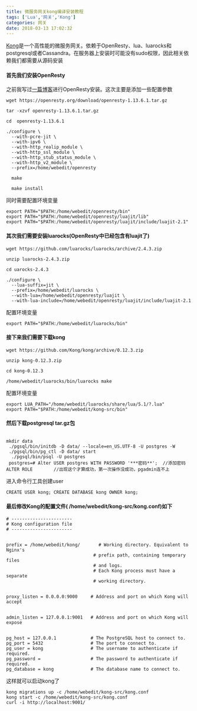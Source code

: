```yaml
---
title: 微服务网关kong编译安装教程
tags: ['Lua','网关','Kong']
categories: 网关
date: 2018-03-13 17:02:32
---
```




[Kong](https://github.com/Kong/kong)是一个高性能的微服务网关。依赖于OpenResty、lua、luarocks和postgresql或者Cassandra。在服务器上安装时可能没有sudo权限，因此相关依赖我们都需要从源码安装
#### 首先我们安装OpenResty
之前我写过[一篇博客](http://xiaodongliu.com/2017/11/27/OpenResty%E5%AE%89%E8%A3%85%E8%AE%B0%E5%BD%95/)进行OpenResty安装。这次主要是添加一些配置参数
```
wget https://openresty.org/download/openresty-1.13.6.1.tar.gz

tar -xzvf openresty-1.13.6.1.tar.gz

cd  openresty-1.13.6.1

./configure \
  --with-pcre-jit \
  --with-ipv6 \
  --with-http_realip_module \
  --with-http_ssl_module \
  --with-http_stub_status_module \
  --with-http_v2_module \
  --prefix=/home/webedit/openresty
  
  make
  
  make install
```
同时需要配置环境变量
```
export PATH="$PATH:/home/webedit/openresty/bin"
export PATH="$PATH:/home/webedit/openresty/luajit/lib"
export PATH="$PATH:/home/webedit/openresty/luajit/include/luajit-2.1"
```
#### 其次我们需要安装luarocks(OpenResty中已经包含有luajit了)
```
wget https://github.com/luarocks/luarocks/archive/2.4.3.zip

unzip luarocks-2.4.3.zip

cd uarocks-2.4.3

./configure \
  --lua-suffix=jit \
  --prefix=/home/webedit/luarocks \
  --with-lua=/home/webedit/openresty/luajit \
  --with-lua-include=/home/webedit/openresty/luajit/include/luajit-2.1
```
配置环境变量
```
export PATH="$PATH:/home/webedit/luarocks/bin"
```

#### 接下来我们需要下载kong 
```
wget https://github.com/Kong/kong/archive/0.12.3.zip

unzip kong-0.12.3.zip

cd kong-0.12.3

/home/webedit/luarocks/bin/luarocks make
```
配置环境变量
```
export LUA_PATH="/home/webedit/luarocks/share/lua/5.1/?.lua"
export PATH="$PATH:/home/webedit/kong-src/bin"
```

#### 然后下载postgresql tar.gz包
```

mkdir data
 ./pgsql/bin/initdb -D data/ --locale=en_US.UTF-8 -U postgres -W 
 ./pgsql/bin/pg_ctl -D data/ start
  ./pgsql/bin/psql -U postgres
 postgres=# Alter USER postgres WITH PASSWORD '***密码**';  //添加密码  
ALTER ROLE        //出现这个才算成功，第一次操作没成功，pgadmin连不上  
```
进入命令行工具创建user
```
CREATE USER kong; CREATE DATABASE kong OWNER kong;
```
#### 最后修改Kong的配置文件( /home/webedit/kong-src/kong.conf)如下
```
# -----------------------
# Kong configuration file
# -----------------------


prefix = /home/webedit/kong/       # Working directory. Equivalent to Nginx's
                                 # prefix path, containing temporary files
                                 # and logs.
                                 # Each Kong process must have a separate
                                 # working directory.


proxy_listen = 0.0.0.0:9000     # Address and port on which Kong will accept


admin_listen = 127.0.0.1:9001   # Address and port on which Kong will expose


pg_host = 127.0.0.1             # The PostgreSQL host to connect to.
pg_port = 5432                  # The port to connect to.
pg_user = kong                  # The username to authenticate if required.
pg_password =                   # The password to authenticate if required.
pg_database = kong              # The database name to connect to.

```
这样就可以启动kong了
```
kong migrations up -c /home/webedit/kong-src/kong.conf
kong start -c /home/webedit/kong-src/kong.conf
curl -i http://localhost:9001/
``` 



